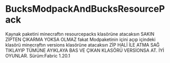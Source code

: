# BucksModpackAndBucksResourcePack
Kaynak paketini minecraftın resourcepacks klasörüne atacaksın SAKIN ZİPTEN ÇIKARMA YOKSA OLMAZ fakat Modpaketinin içini açıp içindeki klasörü minecraftın versions klasörüne atacaksın ZİP HALİ İLE ATMA SAĞ TIKLAYIP TÜMÜNE AYIKLAYA BAS VE ÇIKAN KLASÖRÜ VERSİONSA AT.
                                                                                                         İYİ OYUNLAR.
                                                                                                         Sürüm:Fabric 1.20.1
